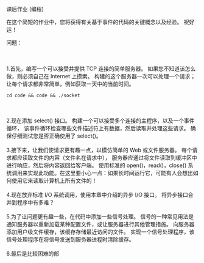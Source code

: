 课后作业 (编程)

在这个简短的作业中，您将获得有关基于事件的代码的关键概念以及经验。 祝好运！ 

问题：

<br/>
<br/>
1.首先，编写一个可以接受并提供 TCP 连接的简单服务器。 如果您不知道该怎么做，则必须自己在 Internet 上摸索。 
构建的这个服务器一次可以处理一个请求； 让每个请求都非常简单，例如获取一天中的当前时间。
  
```shell script
cd code && code && ./socket
```
  
<br/>
<br/>
2.现在添加 select() 接口。 构建一个可以接受多个连接的主程序，以及一个事件循环，
该事件循环检查哪些文件描述符上有数据，然后读取并处理这些请求。 确保仔细测试您是否正确使用了 select()。

<br/>
<br/>
3.接下来，让我们使请求更有趣一点，以模仿简单的 Web 或文件服务器。 每个请求都应读取文件的内容（文件名在请求中），
服务器应通过将文件读取到缓冲区中进行响应，然后将内容返回给客户端。 使用标准的 open()，read()，close() 
系统调用来实现此功能。在这里要小心一点：如果长时间运行它，可能有人会想出如何使用它来读取计算机上所有文件的！
  
<br/>
<br/>
4.现在放弃标准 I/O 系统调用，使用本章中介绍的异步 I/O 接口。 将异步接口合并到程序中有多难？

<br/>
<br/>
5.为了让问题更有趣一些，在代码中添加一些信号处理。 信号的一种常见用法是通知服务器以重新加载某种配置文件，或让服务器进行其他管理措施。 
向服务器添加用户级文件缓存，该缓存存储最近访问的文件。 实现一个信号处理程序，该信号处理程序在将信号发送到服务器进程时清除缓存。

<br/>
<br/>
6.最后是比较困难的部